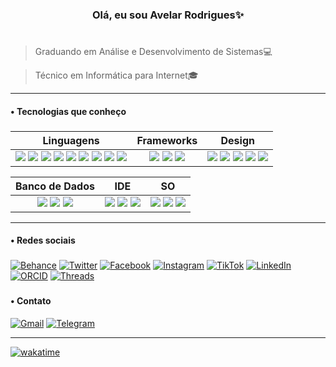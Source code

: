 <h3 align="center">Olá, eu sou Avelar Rodrigues✨</h3>

# 

> Graduando em Análise e Desenvolvimento de Sistemas💻

> Técnico em Informática para Internet🎓

----

<h4>  •  Tecnologias que conheço</h4>

###

|      Linguagens      |      Frameworks      |      Design      |
|:-------------------:|:--------------------:|:-----------------:|
|<div align="center"> <img src="https://img.shields.io/badge/JavaScript-323330?style=for-the-badge&logo=javascript&logoColor=F7DF1E"> <img src="https://img.shields.io/badge/C-00599C?style=for-the-badge&logo=c&logoColor=white"> <img src="https://img.shields.io/badge/CSS3-1572B6?style=for-the-badge&logo=css3&logoColor=white"> <img src="https://img.shields.io/badge/HTML5-E34F26?style=for-the-badge&logo=html5&logoColor=white"> <img src="https://img.shields.io/badge/json-5E5C5C?style=for-the-badge&logo=json&logoColor=white"> <img src="https://img.shields.io/badge/Python-FFD43B?style=for-the-badge&logo=python&logoColor=blue"> <img src="https://img.shields.io/badge/Java-007396?style=for-the-badge&logo=java&color=white"> <img src="https://img.shields.io/badge/Ruby-CC342D?style=for-the-badge&logo=ruby&logoColor=white"> <img src="https://img.shields.io/badge/TypeScript-007ACC?style=for-the-badge&logo=typescript&logoColor=white"> </div>|<div align="center"> <img src="https://img.shields.io/badge/Bootstrap-563D7C?style=for-the-badge&logo=bootstrap&logoColor=white"> <img src="https://img.shields.io/badge/Django-092E20?style=for-the-badge&logo=django&logoColor=green"> <img src="https://img.shields.io/badge/Ruby_on_Rails-CC0000?style=for-the-badge&logo=ruby-on-rails&logoColor=white"> </div>|<div align="center"> <img src="https://img.shields.io/badge/Adobe%20Photoshop-31A8FF?style=for-the-badge&logo=Adobe%20Photoshop&logoColor=black"> <img src="https://img.shields.io/badge/Figma-F24E1E?style=for-the-badge&logo=figma&logoColor=white"> <img src="https://img.shields.io/badge/Adobe%20Premiere%20Pro-9999FF?style=for-the-badge&logo=Adobe%20Premiere%20Pro&logoColor=white"> <img src="https://img.shields.io/badge/Adobe%20Illustrator-FF9A00?style=for-the-badge&logo=adobe%20illustrator&logoColor=white"> <img src="https://img.shields.io/badge/Canva-%2300C4CC.svg?&style=for-the-badge&logo=Canva&logoColor=white"> </div>|

|      Banco de Dados      |      IDE      |      SO      |
|:-------------------:|:--------------:|:------------:|
|<div align="center"> <img src="https://img.shields.io/badge/MySQL-005C84?style=for-the-badge&logo=mysql&logoColor=white"> <img src="https://img.shields.io/badge/Sqlite-003B57?style=for-the-badge&logo=sqlite&logoColor=white"> <img src="https://img.shields.io/badge/PostgreSQL-316192?style=for-the-badge&logo=postgresql&logoColor=white"> </div>|<div align="center"> <img src="https://img.shields.io/badge/VSCode-0078D4?style=for-the-badge&logo=visual%20studio%20code&logoColor=white"> <img src="https://img.shields.io/badge/replit-667881?style=for-the-badge&logo=replit&logoColor=white"> <img src="https://img.shields.io/badge/IntelliJ_IDEA-000000.svg?style=for-the-badge&logo=intellij-idea&logoColor=white"> </div>|<div align="center"> <img src="https://img.shields.io/badge/Android-3DDC84?style=for-the-badge&logo=android&logoColor=white"> <img src="https://img.shields.io/badge/Linux-FCC624?style=for-the-badge&logo=linux&logoColor=black"> <img src="https://img.shields.io/badge/Windows-0078D6?style=for-the-badge&logo=windows&logoColor=white"> </div>|

----

<h4>  •  Redes sociais</h4>

###

[![Behance](https://img.shields.io/badge/-Behance-blue?style=for-the-badge&logo=behance&logoColor=white)](https://www.behance.net/avelarrodrigues1)
[![Twitter](https://img.shields.io/badge/X-000000?style=for-the-badge&logo=x&logoColor=white)](https://twitter.com/avelandooo)
[![Facebook](https://img.shields.io/badge/Facebook-1877F2?style=for-the-badge&logo=facebook&logoColor=white)](https://www.facebook.com/avelar.rodrigues.921/)
[![Instagram](https://img.shields.io/badge/Instagram-E4405F?style=for-the-badge&logo=instagram&logoColor=white)](https://www.instagram.com/avelando/)
[![TikTok](https://img.shields.io/badge/TikTok-000000?style=for-the-badge&logo=tiktok&logoColor=white)](https://www.tiktok.com/@aavelando)
[![LinkedIn](https://img.shields.io/badge/LinkedIn-0077B5?style=for-the-badge&logo=linkedin&logoColor=white)](https://www.linkedin.com/in/avelar-rodrigues-15568a1b1/)
[![ORCID](https://img.shields.io/badge/orcid-A6CE39?style=for-the-badge&logo=orcid&logoColor=white)](https://orcid.org/0009-0008-7433-8262)
[![Threads](https://img.shields.io/badge/Threads-000000?style=for-the-badge&logo=Threads&logoColor=white)](https://www.threads.net/@avelando)

###

<h4>  •  Contato</h4>

[![Gmail](https://img.shields.io/badge/Gmail-D14836?style=for-the-badge&logo=gmail&logoColor=white)](https://mail.google.com/mail/?view=cm&fs=1&to=avelarrodrigues89@gmail.com)
[![Telegram](https://img.shields.io/badge/Telegram-2CA5E0?style=for-the-badge&logo=telegram&logoColor=white)](https://t.me/avelandoo)

---

<!--wakatime-->
<!--START_SECTION:waka-->
[![wakatime](https://wakatime.com/badge/user/018c2dbd-9df6-4c10-8022-11d7d9da4824.svg)](https://wakatime.com/@018c2dbd-9df6-4c10-8022-11d7d9da4824)
<!--END_SECTION:waka-->
